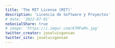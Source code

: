 ```yaml
---
title: 'The MIT License (MIT)'
description: 'Licencia de Software y Proyectos'
# date: '2022-07-01'
noSocialShare: true
# image: 'https://i.imgur.com/K7MFwMn.jpg'
twitter_creator: joseluisgonsan
twitter_site: joseluisgonsan
---
```

<LicenseMit/>



